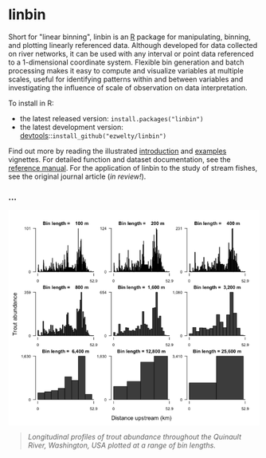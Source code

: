 <!-- README.md is generated from README.Rmd. Please edit that file -->
linbin
======

Short for "linear binning", linbin is an [R](http://www.r-project.org/) package for manipulating, binning, and plotting linearly referenced data. Although developed for data collected on river networks, it can be used with any interval or point data referenced to a 1-dimensional coordinate system. Flexible bin generation and batch processing makes it easy to compute and visualize variables at multiple scales, useful for identifying patterns within and between variables and investigating the influence of scale of observation on data interpretation.

To install in R:

-   the latest released version: `install.packages("linbin")`
-   the latest development version: [devtools](https://github.com/hadley/devtools)::`install_github("ezwelty/linbin")`

Find out more by reading the illustrated [introduction](http://cran.r-project.org/web/packages/linbin/vignettes/introduction.html) and [examples](http://cran.r-project.org/web/packages/linbin/vignettes/examples.html) vignettes. For detailed function and dataset documentation, see the [reference manual](http://cran.r-project.org/web/packages/linbin/linbin.pdf). For the application of linbin to the study of stream fishes, see the original journal article (*in review!*).

### ...

<img src="README-unnamed-chunk-3-1.png" title="" alt="" style="display: block; margin: auto;" />

> *Longitudinal profiles of trout abundance throughout the Quinault River, Washington, USA plotted at a range of bin lengths.*
